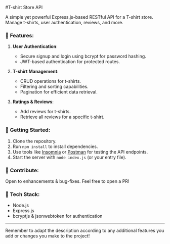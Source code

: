
#T-shirt Store API

A simple yet powerful Express.js-based RESTful API for a T-shirt store. Manage t-shirts, user authentication, reviews, and more.

### 🌟 **Features**:

1. **User Authentication**:
   - Secure signup and login using bcrypt for password hashing.
   - JWT-based authentication for protected routes.

2. **T-shirt Management**:
   - CRUD operations for t-shirts.
   - Filtering and sorting capabilities.
   - Pagination for efficient data retrieval.

3. **Ratings & Reviews**:
   - Add reviews for t-shirts.
   - Retrieve all reviews for a specific t-shirt.

### 🚀 **Getting Started**:

1. Clone the repository.
2. Run `npm install` to install dependencies.
3. Use tools like [Insomnia](https://insomnia.rest/) or [Postman](https://www.postman.com/) for testing the API endpoints.
4. Start the server with `node index.js` (or your entry file).

### 📝 **Contribute**:

Open to enhancements & bug-fixes. Feel free to open a PR!

### 🔗 **Tech Stack**:

- Node.js
- Express.js
- bcryptjs & jsonwebtoken for authentication

---

Remember to adapt the description according to any additional features you add or changes you make to the project!
